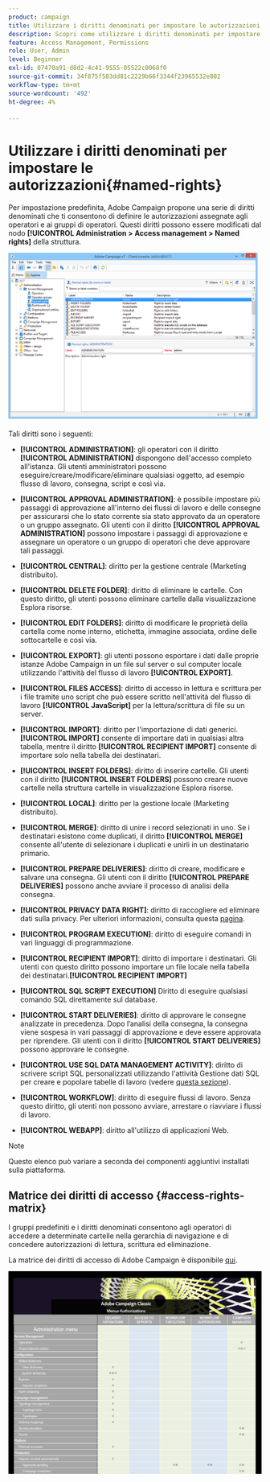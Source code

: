 ```yaml
---
product: campaign
title: Utilizzare i diritti denominati per impostare le autorizzazioni
description: Scopri come utilizzare i diritti denominati per impostare le autorizzazioni
feature: Access Management, Permissions
role: User, Admin
level: Beginner
exl-id: 07470a91-d8d2-4c41-9555-05522c8068f0
source-git-commit: 34f875f583dd81c2229b66f3344f23965532e802
workflow-type: tm+mt
source-wordcount: '492'
ht-degree: 4%

---
```


# Utilizzare i diritti denominati per impostare le autorizzazioni{#named-rights}

Per impostazione predefinita, Adobe Campaign propone una serie di diritti denominati che ti consentono di definire le autorizzazioni assegnate agli operatori e ai gruppi di operatori. Questi diritti possono essere modificati dal nodo **[!UICONTROL Administration > Access management > Named rights]** della struttura.

![](assets/s_ncs_admin_named_rights.png)

Tali diritti sono i seguenti:

* **[!UICONTROL ADMINISTRATION]**: gli operatori con il diritto **[!UICONTROL ADMINISTRATION]** dispongono dell&#39;accesso completo all&#39;istanza. Gli utenti amministratori possono eseguire/creare/modificare/eliminare qualsiasi oggetto, ad esempio flusso di lavoro, consegna, script e così via.

* **[!UICONTROL APPROVAL ADMINISTRATION]**: è possibile impostare più passaggi di approvazione all&#39;interno dei flussi di lavoro e delle consegne per assicurarsi che lo stato corrente sia stato approvato da un operatore o un gruppo assegnato. Gli utenti con il diritto **[!UICONTROL APPROVAL ADMINISTRATION]** possono impostare i passaggi di approvazione e assegnare un operatore o un gruppo di operatori che deve approvare tali passaggi.

* **[!UICONTROL CENTRAL]**: diritto per la gestione centrale (Marketing distribuito).

* **[!UICONTROL DELETE FOLDER]**: diritto di eliminare le cartelle. Con questo diritto, gli utenti possono eliminare cartelle dalla visualizzazione Esplora risorse.

* **[!UICONTROL EDIT FOLDERS]**: diritto di modificare le proprietà della cartella come nome interno, etichetta, immagine associata, ordine delle sottocartelle e così via.

* **[!UICONTROL EXPORT]**: gli utenti possono esportare i dati dalle proprie istanze Adobe Campaign in un file sul server o sul computer locale utilizzando l&#39;attività del flusso di lavoro **[!UICONTROL EXPORT]**.

* **[!UICONTROL FILES ACCESS]**: diritto di accesso in lettura e scrittura per i file tramite uno script che può essere scritto nell&#39;attività del flusso di lavoro **[!UICONTROL JavaScript]** per la lettura/scrittura di file su un server.

* **[!UICONTROL IMPORT]**: diritto per l&#39;importazione di dati generici. **[!UICONTROL IMPORT]** consente di importare dati in qualsiasi altra tabella, mentre il diritto **[!UICONTROL RECIPIENT IMPORT]** consente di importare solo nella tabella dei destinatari.

* **[!UICONTROL INSERT FOLDERS]**: diritto di inserire cartelle. Gli utenti con il diritto **[!UICONTROL INSERT FOLDERS]** possono creare nuove cartelle nella struttura cartelle in visualizzazione Esplora risorse.

* **[!UICONTROL LOCAL]**: diritto per la gestione locale (Marketing distribuito).

* **[!UICONTROL MERGE]**: diritto di unire i record selezionati in uno. Se i destinatari esistono come duplicati, il diritto **[!UICONTROL MERGE]** consente all&#39;utente di selezionare i duplicati e unirli in un destinatario primario.

* **[!UICONTROL PREPARE DELIVERIES]**: diritto di creare, modificare e salvare una consegna. Gli utenti con il diritto **[!UICONTROL PREPARE DELIVERIES]** possono anche avviare il processo di analisi della consegna.

* **[!UICONTROL PRIVACY DATA RIGHT]**: diritto di raccogliere ed eliminare dati sulla privacy. Per ulteriori informazioni, consulta questa [pagina](https://helpx.adobe.com/it/campaign/kb/acc-privacy.html).

* **[!UICONTROL PROGRAM EXECUTION]**: diritto di eseguire comandi in vari linguaggi di programmazione.

* **[!UICONTROL RECIPIENT IMPORT]**: diritto di importare i destinatari. Gli utenti con questo diritto possono importare un file locale nella tabella dei destinatari.**[!UICONTROL RECIPIENT IMPORT]**

* **[!UICONTROL SQL SCRIPT EXECUTION]** Diritto di eseguire qualsiasi comando SQL direttamente sul database.

* **[!UICONTROL START DELIVERIES]**: diritto di approvare le consegne analizzate in precedenza. Dopo l’analisi della consegna, la consegna viene sospesa in vari passaggi di approvazione e deve essere approvata per riprendere. Gli utenti con il diritto **[!UICONTROL START DELIVERIES]** possono approvare le consegne.

* **[!UICONTROL USE SQL DATA MANAGEMENT ACTIVITY]**: diritto di scrivere script SQL personalizzati utilizzando l&#39;attività Gestione dati SQL per creare e popolare tabelle di lavoro (vedere [questa sezione](../../workflow/using/sql-data-management.md)).

* **[!UICONTROL WORKFLOW]**: diritto di eseguire flussi di lavoro. Senza questo diritto, gli utenti non possono avviare, arrestare o riavviare i flussi di lavoro.

* **[!UICONTROL WEBAPP]**: diritto all&#39;utilizzo di applicazioni Web.

>[!NOTE]
>
>Questo elenco può variare a seconda dei componenti aggiuntivi installati sulla piattaforma.

## Matrice dei diritti di accesso {#access-rights-matrix}

I gruppi predefiniti e i diritti denominati consentono agli operatori di accedere a determinate cartelle nella gerarchia di navigazione e di concedere autorizzazioni di lettura, scrittura ed eliminazione.

La matrice dei diritti di accesso di Adobe Campaign è disponibile [qui](/help/platform/using/assets/access-rights-matrix.pdf).

[![immagine](assets/do-not-localize/user_management.png)](https://experienceleague.adobe.com/docs/campaign-classic/assets/access-rights-matrix.pdf?lang=it)
